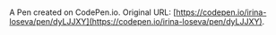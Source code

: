 # 

A Pen created on CodePen.io. Original URL: [https://codepen.io/irina-loseva/pen/dyLJJXY](https://codepen.io/irina-loseva/pen/dyLJJXY).

